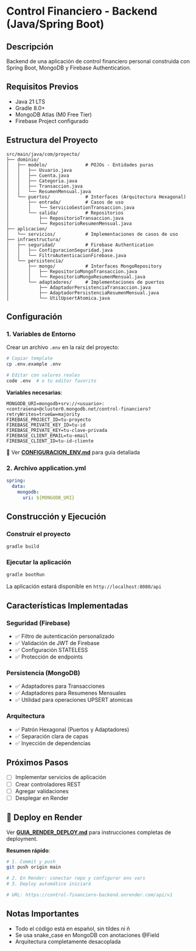 # Control Financiero - Backend (Java/Spring Boot)

## Descripción
Backend de una aplicación de control financiero personal construida con Spring Boot, MongoDB y Firebase Authentication.

## Requisitos Previos
- Java 21 LTS
- Gradle 8.0+
- MongoDB Atlas (M0 Free Tier)
- Firebase Project configurado

## Estructura del Proyecto

```
src/main/java/com/proyecto/
├── dominio/
│   ├── modelo/              # POJOs - Entidades puras
│   │   ├── Usuario.java
│   │   ├── Cuenta.java
│   │   ├── Categoria.java
│   │   ├── Transaccion.java
│   │   └── ResumenMensual.java
│   └── puertos/             # Interfaces (Arquitectura Hexagonal)
│       ├── entrada/         # Casos de uso
│       │   └── ServicioGestionTransaccion.java
│       └── salida/          # Repositorios
│           ├── RepositorioTransaccion.java
│           └── RepositorioResumenMensual.java
├── aplicacion/
│   └── servicios/           # Implementaciones de casos de uso
├── infraestructura/
│   ├── seguridad/           # Firebase Authentication
│   │   ├── ConfiguracionSeguridad.java
│   │   └── FiltroAutenticacionFirebase.java
│   └── persistencia/
│       ├── mongo/           # Interfaces MongoRepository
│       │   ├── RepositorioMongoTransaccion.java
│       │   └── RepositorioMongoResumenMensual.java
│       └── adaptadores/     # Implementaciones de puertos
│           ├── AdaptadorPersistenciaTransaccion.java
│           ├── AdaptadorPersistenciaResumenMensual.java
│           └── UtilUpsertAtomica.java
```

## Configuración

### 1. Variables de Entorno

Crear un archivo `.env` en la raiz del proyecto:

```bash
# Copiar template
cp .env.example .env

# Editar con valores reales
code .env  # o tu editor favorito
```

**Variables necesarias**:
```
MONGODB_URI=mongodb+srv://<usuario>:<contrasena>@cluster0.mongodb.net/control-financiero?retryWrites=true&w=majority
FIREBASE_PROJECT_ID=tu-proyecto
FIREBASE_PRIVATE_KEY_ID=tu-id
FIREBASE_PRIVATE_KEY=tu-clave-privada
FIREBASE_CLIENT_EMAIL=tu-email
FIREBASE_CLIENT_ID=tu-id-cliente
```

📖 Ver **[CONFIGURACION_ENV.md](CONFIGURACION_ENV.md)** para guía detallada

### 2. Archivo application.yml

```yaml
spring:
  data:
    mongodb:
      uri: ${MONGODB_URI}
```

## Construcción y Ejecución

### Construir el proyecto
```bash
gradle build
```

### Ejecutar la aplicación
```bash
gradle bootRun
```

La aplicación estará disponible en `http://localhost:8080/api`

## Características Implementadas

### Seguridad (Firebase)
- ✅ Filtro de autenticación personalizado
- ✅ Validación de JWT de Firebase
- ✅ Configuración STATELESS
- ✅ Protección de endpoints

### Persistencia (MongoDB)
- ✅ Adaptadores para Transacciones
- ✅ Adaptadores para Resumenes Mensuales
- ✅ Utilidad para operaciones UPSERT atomicas

### Arquitectura
- ✅ Patrón Hexagonal (Puertos y Adaptadores)
- ✅ Separación clara de capas
- ✅ Inyección de dependencias

## Próximos Pasos
- [ ] Implementar servicios de aplicación
- [ ] Crear controladores REST
- [ ] Agregar validaciones
- [ ] Desplegar en Render

## 🚀 Deploy en Render

Ver **[GUIA_RENDER_DEPLOY.md](GUIA_RENDER_DEPLOY.md)** para instrucciones completas de deployment.

**Resumen rápido**:
```bash
# 1. Commit y push
git push origin main

# 2. En Render: conectar repo y configurar env vars
# 3. Deploy automático iniciará

# URL: https://control-financiero-backend.onrender.com/api/v1
```

## Notas Importantes
- Todo el código está en español, sin tildes ni ñ
- Se usa snake_case en MongoDB con anotaciones @Field
- Arquitectura completamente desacoplada

